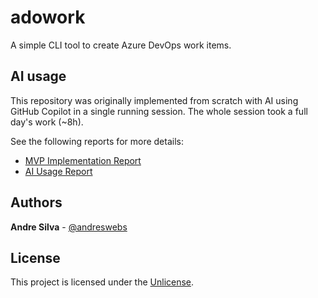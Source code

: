 # adowork

A simple CLI tool to create Azure DevOps work items.

## AI usage

This repository was originally implemented from scratch with AI using GitHub Copilot in a single running session. The whole session took a full day's work (~8h).

See the following reports for more details:

- [MVP Implementation Report](.taskmaster/docs/mvp-implementation.report.md)
- [AI Usage Report](.taskmaster/docs/ai-usage.report.md)

## Authors

**Andre Silva** - [@andreswebs](https://github.com/andreswebs)

## License

This project is licensed under the [Unlicense](UNLICENSE).
